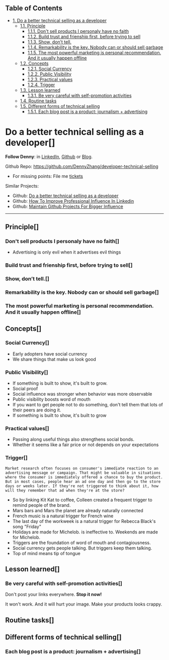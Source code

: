 <div id="table-of-contents">
<h2>Table of Contents</h2>
<div id="text-table-of-contents">
<ul>
<li><a href="#sec-1">1. Do a better technical selling as a developer</a>
<ul>
<li><a href="#sec-1-1">1.1. Principle</a>
<ul>
<li><a href="#sec-1-1-1">1.1.1. Don't sell products I personaly have no faith</a></li>
<li><a href="#sec-1-1-2">1.1.2. Build trust and frienship first, before trying to sell</a></li>
<li><a href="#sec-1-1-3">1.1.3. Show, don’t tell.</a></li>
<li><a href="#sec-1-1-4">1.1.4. Remarkability is the key. Nobody can or should sell garbage</a></li>
<li><a href="#sec-1-1-5">1.1.5. The most powerful marketing is personal recommendation. And it usually happen offline</a></li>
</ul>
</li>
<li><a href="#sec-1-2">1.2. Concepts</a>
<ul>
<li><a href="#sec-1-2-1">1.2.1. Social Currency</a></li>
<li><a href="#sec-1-2-2">1.2.2. Public Visibility</a></li>
<li><a href="#sec-1-2-3">1.2.3. Practical values</a></li>
<li><a href="#sec-1-2-4">1.2.4. Trigger</a></li>
</ul>
</li>
<li><a href="#sec-1-3">1.3. Lesson learned</a>
<ul>
<li><a href="#sec-1-3-1">1.3.1. Be very careful with self-promotion activities</a></li>
</ul>
</li>
<li><a href="#sec-1-4">1.4. Routine tasks</a></li>
<li><a href="#sec-1-5">1.5. Different forms of technical selling</a>
<ul>
<li><a href="#sec-1-5-1">1.5.1. Each blog post is a product: journalism + advertising</a></li>
</ul>
</li>
</ul>
</li>
</ul>
</div>
</div>


# Do a better technical selling as a developer<a id="sec-1" name="sec-1">[]</a>

**Follow Denny**: in [LinkedIn](https://www.linkedin.com/in/dennyzhang001), [Github](https://github.com/DennyZhang) or [Blog](https://www.dennyzhang.com).  

Github Repo: <https://github.com/DennyZhang/developer-technical-selling>  

-   For missing points: File me [tickets](<https://github.com/DennyZhang/developer-technical-selling/issues>)

Similar Projects:  

-   Github: [Do a better technical selling as a developer](https://github.com/DennyZhang/developer-technical-selling)
-   Github: [How To Improve Professional Influence In Linkedin](https://github.com/DennyZhang/linkedin-grow-influence)
-   Github: [Maintain Github Projects For Bigger Influence](https://github.com/DennyZhang/maintain-github-repos)

---

## Principle<a id="sec-1-1" name="sec-1-1">[]</a>

### Don't sell products I personaly have no faith<a id="sec-1-1-1" name="sec-1-1-1">[]</a>

-   Advertising is only evil when it advertises evil things

### Build trust and frienship first, before trying to sell<a id="sec-1-1-2" name="sec-1-1-2">[]</a>

### Show, don’t tell.<a id="sec-1-1-3" name="sec-1-1-3">[]</a>

### Remarkability is the key. Nobody can or should sell garbage<a id="sec-1-1-4" name="sec-1-1-4">[]</a>

### The most powerful marketing is personal recommendation. And it usually happen offline<a id="sec-1-1-5" name="sec-1-1-5">[]</a>

## Concepts<a id="sec-1-2" name="sec-1-2">[]</a>

### Social Currency<a id="sec-1-2-1" name="sec-1-2-1">[]</a>

-   Early adopters have social currency
-   We share things that make us look good

### Public Visibility<a id="sec-1-2-2" name="sec-1-2-2">[]</a>

-   If something is built to show, it's built to grow.
-   Social proof
-   Social influence was stronger when behavior was more observable
-   Public visibility boosts word of mouth
-   If you want to get people not to do something, don't tell them that lots of their peers are doing it.
-   If something is built to show, it's built to grow

### Practical values<a id="sec-1-2-3" name="sec-1-2-3">[]</a>

-   Passing along useful things also strengthens social bonds.
-   Whether it seems like a fair price or not depends on your expectations

### Trigger<a id="sec-1-2-4" name="sec-1-2-4">[]</a>

    Market research often focuses on consumer's immediate reaction to an advertising message or campaign. That might be valuable in situations where the consumer is immediately offered a chance to buy the product. But in most cases, people hear an ad one day and then go to the store days or weeks later. If they're not triggered to think about it, how will they remember that ad when they're at the store?

-   So by linking Kit Kat to coffee, Colleen created a frequent trigger to remind people of the brand.
-   Mars bars and Mars the planet are already naturally connected
-   French music is a natural trigger for French wine
-   The last day of the workweek is a natural trigger for Rebecca Black's song "Friday"
-   Holidays are made for Michelob. is ineffective to. Weekends are made for Michelob.
-   Triggers are the foundation of word of mouth and contagiousness.
-   Social currency gets people talking. But triggers keep them talking.
-   Top of mind means tip of tongue

## Lesson learned<a id="sec-1-3" name="sec-1-3">[]</a>

### Be very careful with self-promotion activities<a id="sec-1-3-1" name="sec-1-3-1">[]</a>

Don't post your links everywhere. ****Stop it now!****  

It won't work. And it will hurt your image. Make your products looks crappy.  

## Routine tasks<a id="sec-1-4" name="sec-1-4">[]</a>

## Different forms of technical selling<a id="sec-1-5" name="sec-1-5">[]</a>

### Each blog post is a product: journalism + advertising<a id="sec-1-5-1" name="sec-1-5-1">[]</a>